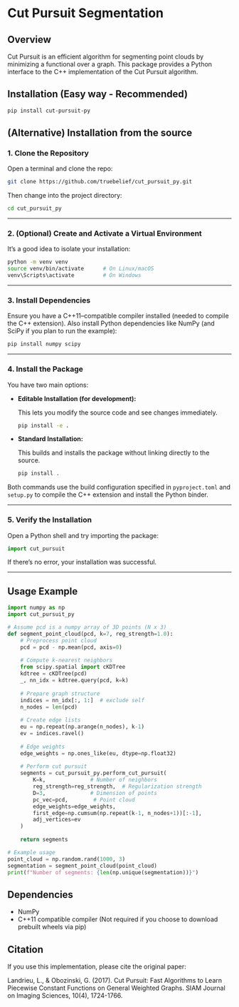 # Cut Pursuit Segmentation

## Overview

Cut Pursuit is an efficient algorithm for segmenting point clouds by minimizing a functional over a graph. This package provides a Python interface to the C++ implementation of the Cut Pursuit algorithm.

## Installation (Easy way - Recommended)

```bash
pip install cut-pursuit-py
```


## (Alternative) Installation from the source
### 1. Clone the Repository

Open a terminal and clone the repo:

```bash
git clone https://github.com/truebelief/cut_pursuit_py.git
```

Then change into the project directory:

```bash
cd cut_pursuit_py
```

---

### 2. (Optional) Create and Activate a Virtual Environment

It’s a good idea to isolate your installation:

```bash
python -m venv venv
source venv/bin/activate      # On Linux/macOS
venv\Scripts\activate         # On Windows
```

---

### 3. Install Dependencies

Ensure you have a C++11–compatible compiler installed (needed to compile the C++ extension). Also install Python dependencies like NumPy (and SciPy if you plan to run the example):

```bash
pip install numpy scipy
```

---

### 4. Install the Package

You have two main options:

- **Editable Installation (for development):**

  This lets you modify the source code and see changes immediately.

  ```bash
  pip install -e .
  ```

- **Standard Installation:**

  This builds and installs the package without linking directly to the source.

  ```bash
  pip install .
  ```

Both commands use the build configuration specified in `pyproject.toml` and `setup.py` to compile the C++ extension and install the Python binder.

---

### 5. Verify the Installation

Open a Python shell and try importing the package:

```python
import cut_pursuit
```

If there’s no error, your installation was successful.

---



## Usage Example

```python
import numpy as np
import cut_pursuit_py

# Assume pcd is a numpy array of 3D points (N x 3)
def segment_point_cloud(pcd, k=7, reg_strength=1.0):
    # Preprocess point cloud 
    pcd = pcd - np.mean(pcd, axis=0)
    
    # Compute k-nearest neighbors
    from scipy.spatial import cKDTree
    kdtree = cKDTree(pcd)
    _, nn_idx = kdtree.query(pcd, k=k)
    
    # Prepare graph structure
    indices = nn_idx[:, 1:]  # exclude self
    n_nodes = len(pcd)
    
    # Create edge lists
    eu = np.repeat(np.arange(n_nodes), k-1)
    ev = indices.ravel()
    
    # Edge weights 
    edge_weights = np.ones_like(eu, dtype=np.float32)
    
    # Perform cut pursuit
    segments = cut_pursuit_py.perform_cut_pursuit(
        K=k,              # Number of neighbors
        reg_strength=reg_strength,  # Regularization strength
        D=3,              # Dimension of points
        pc_vec=pcd,        # Point cloud 
        edge_weights=edge_weights,
        first_edge=np.cumsum(np.repeat(k-1, n_nodes+1))[:-1],
        adj_vertices=ev
    )
    
    return segments

# Example usage
point_cloud = np.random.rand(1000, 3)
segmentation = segment_point_cloud(point_cloud)
print(f"Number of segments: {len(np.unique(segmentation))}")
```

## Dependencies

- NumPy
- C++11 compatible compiler (Not required if you choose to download prebuilt wheels via pip)

## Citation

If you use this implementation, please cite the original paper:

Landrieu, L., & Obozinski, G. (2017). Cut Pursuit: Fast Algorithms to Learn Piecewise Constant Functions on General Weighted Graphs. SIAM Journal on Imaging Sciences, 10(4), 1724-1766.

